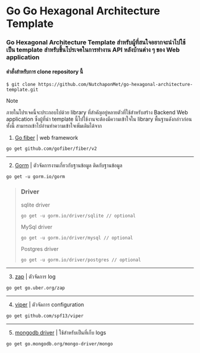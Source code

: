 # Go Go Hexagonal Architecture Template
### Go Hexagonal Architecture Template สำหรับผู้ที่สนใจอยากจะนำไปใช้เป็น template สำหรับขึ้นโปรเจคในการทำงาน API หลังบ้านต่าง ๆ ของ Web application

#### คำสั่งสำหรับการ clone repository นี้
```
$ git clone https://github.com/NutchaponMet/go-hexagonal-architecture-template.git
```
> [!NOTE]
> ภายในโปรเจคนี้จะประกอบไปด้วย library ที่สำคัญอยู่หลายตัวที่ใช้สำหรับสร้าง Backend Web application
> ซึ่งผู้ที่นำ template นี้ไปใช้งานจะต้องมีความเข้าใจใน library พื้นฐานดังกล่าวก่อน ทั้งนี้ สามารถเข้าไปอ่านทำความเข้าใจเพิ่มเติมได้จาก

1. [Go fiber](https://docs.gofiber.io/) | web framework
```
go get github.com/gofiber/fiber/v2
```
-----------
2. [Gorm](https://gorm.io/index.html) | ตัวจัดการงานเกี่ยวกับฐานข้อมูล ติดกับฐานข้อมูล
```
go get -u gorm.io/gorm
```
> ### Driver
> sqlite driver
> ```
> go get -u gorm.io/driver/sqlite // optional
> ```
> MySql driver
> ```
> go get -u gorm.io/driver/mysql // optional
> ```
> Postgres driver
> ```
> go get -u gorm.io/driver/postgres // optional
> ```
------------
3. [zap](https://pkg.go.dev/go.uber.org/zap) | ตัวจัดการ log
```
go get go.uber.org/zap
```
------------
4. [viper](https://pkg.go.dev/github.com/spf13/viper) | ตัวจัดการ configuration
```
go get github.com/spf13/viper
```
------------
5. [mongodb driver](https://pkg.go.dev/go.mongodb.org/mongo-driver/mongo) | ใช้สำหรับเป็นที่เก็บ logs
```
go get go.mongodb.org/mongo-driver/mongo
```

